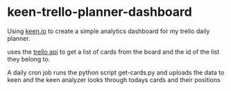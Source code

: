 # keen-trello-planner-dashboard

Using [keen.io](https://keen.io/) to create a simple analytics dashboard for my trello daily planner. 

uses the [trello api](https://trello.com/docs/) to get a list of cards from the board and the id of the list they belong to. 

A daily cron job runs the python script get-cards.py and uploads the data to keen and the keen analyzer looks through todays cards and their positions 

